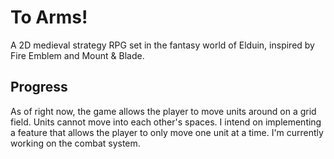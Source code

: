 # To Arms!
A 2D medieval strategy RPG set in the fantasy world of Elduin, inspired by Fire Emblem and Mount & Blade.

## Progress
As of right now, the game allows the player to move units around on a grid field. Units cannot move into each other's spaces. I intend on implementing a feature that allows the player to only move one unit at a time. I'm currently working on the combat system.
